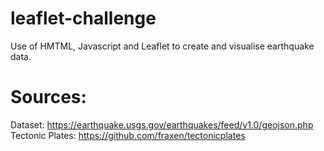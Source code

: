 # leaflet-challenge
Use of HMTML, Javascript and Leaflet to create and visualise earthquake data.
# Sources:
Dataset: https://earthquake.usgs.gov/earthquakes/feed/v1.0/geojson.php
Tectonic Plates: https://github.com/fraxen/tectonicplates
